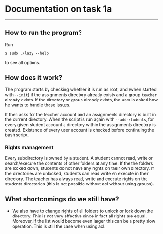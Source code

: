 # Documentation on task 1a
-------------------------
## How to run the program?  
Run

    $ sudo ./lazy --help 
to see all options.

## How does it work?
The program starts by checking whether it is run as root, and (when started with `--init`) if the assignments directory already exists and a group `teacher` already exists. If the directory or group already exists, the user is asked how he wants to handle those issues.

It then asks for the teacher account and an assignments directory is built in the current directory. When the script is run again with `--add-students`, for every given student account a directory within the assignments directory is created. Existence of every user account is checked before continuing the bash script.

### Rights management
Every subdirectory is owned by a student. A student cannot read, write or search/execute the contents of other folders at any time. If the the folders are locked down, students do not have any rights on their own directory. If the directories are unlocked, students can read write en execute in their directory. The teacher has always read, write and execute rights on the students directories (this is not possible without acl without using groups).

## What shortcomings do we still have?
* We also have to change rights of all folders to unlock or lock down the directory. This is not very effective since in fact all rights are equal. Moreover, if the list would become even larger this can be a pretty slow operation. This is still the case when using acl.